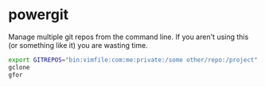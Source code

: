 powergit
========

Manage multiple git repos from the command line. If you aren't using
this (or something like it) you are wasting time.

``` bash
export GITREPOS="bin:vimfile:com:me:private:/some other/repo:/project"
gclone
gfor

```
